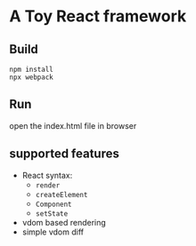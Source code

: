 # A Toy React framework

## Build
```
npm install
npx webpack
```

## Run
open the index.html file in browser


## supported features
- React syntax: 
  - `render`
  - `createElement`
  - `Component`
  - `setState`
- vdom based rendering
- simple vdom diff